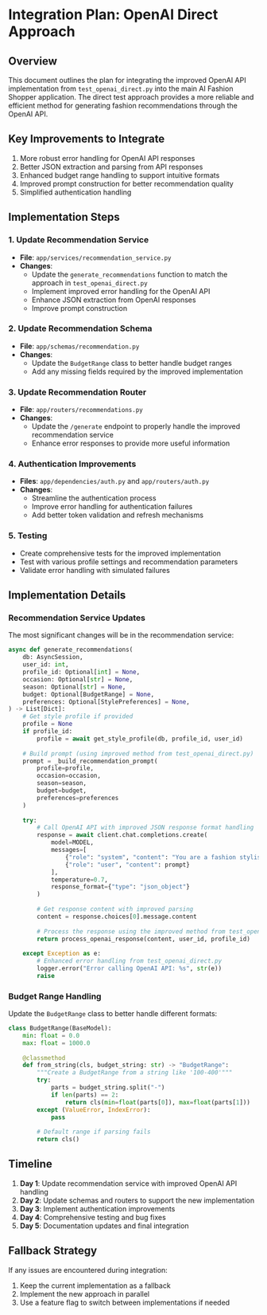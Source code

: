 # Integration Plan: OpenAI Direct Approach

## Overview

This document outlines the plan for integrating the improved OpenAI API implementation from `test_openai_direct.py` into the main AI Fashion Shopper application. The direct test approach provides a more reliable and efficient method for generating fashion recommendations through the OpenAI API.

## Key Improvements to Integrate

1. More robust error handling for OpenAI API responses
2. Better JSON extraction and parsing from API responses
3. Enhanced budget range handling to support intuitive formats
4. Improved prompt construction for better recommendation quality
5. Simplified authentication handling

## Implementation Steps

### 1. Update Recommendation Service

- **File**: `app/services/recommendation_service.py`
- **Changes**:
  - Update the `generate_recommendations` function to match the approach in `test_openai_direct.py`
  - Implement improved error handling for the OpenAI API
  - Enhance JSON extraction from OpenAI responses
  - Improve prompt construction

### 2. Update Recommendation Schema

- **File**: `app/schemas/recommendation.py`
- **Changes**:
  - Update the `BudgetRange` class to better handle budget ranges
  - Add any missing fields required by the improved implementation

### 3. Update Recommendation Router

- **File**: `app/routers/recommendations.py`
- **Changes**:
  - Update the `/generate` endpoint to properly handle the improved recommendation service
  - Enhance error responses to provide more useful information

### 4. Authentication Improvements

- **Files**: `app/dependencies/auth.py` and `app/routers/auth.py`
- **Changes**:
  - Streamline the authentication process
  - Improve error handling for authentication failures
  - Add better token validation and refresh mechanisms

### 5. Testing

- Create comprehensive tests for the improved implementation
- Test with various profile settings and recommendation parameters
- Validate error handling with simulated failures

## Implementation Details

### Recommendation Service Updates

The most significant changes will be in the recommendation service:

```python
async def generate_recommendations(
    db: AsyncSession,
    user_id: int,
    profile_id: Optional[int] = None,
    occasion: Optional[str] = None,
    season: Optional[str] = None,
    budget: Optional[BudgetRange] = None,
    preferences: Optional[StylePreferences] = None,
) -> List[Dict]:
    # Get style profile if provided
    profile = None
    if profile_id:
        profile = await get_style_profile(db, profile_id, user_id)
    
    # Build prompt (using improved method from test_openai_direct.py)
    prompt = _build_recommendation_prompt(
        profile=profile,
        occasion=occasion,
        season=season,
        budget=budget,
        preferences=preferences
    )
    
    try:
        # Call OpenAI API with improved JSON response format handling
        response = await client.chat.completions.create(
            model=MODEL,
            messages=[
                {"role": "system", "content": "You are a fashion stylist AI assistant that provides detailed, personalized outfit recommendations. Always respond with valid JSON only."},
                {"role": "user", "content": prompt}
            ],
            temperature=0.7,
            response_format={"type": "json_object"}
        )
        
        # Get response content with improved parsing
        content = response.choices[0].message.content
        
        # Process the response using the improved method from test_openai_direct.py
        return process_openai_response(content, user_id, profile_id)
        
    except Exception as e:
        # Enhanced error handling from test_openai_direct.py
        logger.error("Error calling OpenAI API: %s", str(e))
        raise
```

### Budget Range Handling

Update the `BudgetRange` class to better handle different formats:

```python
class BudgetRange(BaseModel):
    min: float = 0.0
    max: float = 1000.0
    
    @classmethod
    def from_string(cls, budget_string: str) -> "BudgetRange":
        """Create a BudgetRange from a string like '100-400'"""
        try:
            parts = budget_string.split("-")
            if len(parts) == 2:
                return cls(min=float(parts[0]), max=float(parts[1]))
        except (ValueError, IndexError):
            pass
        
        # Default range if parsing fails
        return cls()
```

## Timeline

1. **Day 1**: Update recommendation service with improved OpenAI API handling
2. **Day 2**: Update schemas and routers to support the new implementation
3. **Day 3**: Implement authentication improvements
4. **Day 4**: Comprehensive testing and bug fixes
5. **Day 5**: Documentation updates and final integration

## Fallback Strategy

If any issues are encountered during integration:
1. Keep the current implementation as a fallback
2. Implement the new approach in parallel
3. Use a feature flag to switch between implementations if needed 